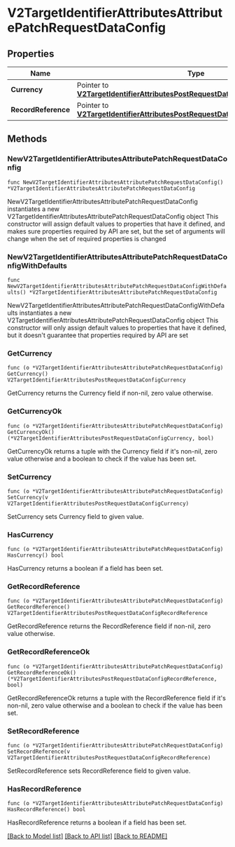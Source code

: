 # V2TargetIdentifierAttributesAttributePatchRequestDataConfig

## Properties

Name | Type | Description | Notes
------------ | ------------- | ------------- | -------------
**Currency** | Pointer to [**V2TargetIdentifierAttributesPostRequestDataConfigCurrency**](V2TargetIdentifierAttributesPostRequestDataConfigCurrency.md) |  | [optional] 
**RecordReference** | Pointer to [**V2TargetIdentifierAttributesPostRequestDataConfigRecordReference**](V2TargetIdentifierAttributesPostRequestDataConfigRecordReference.md) |  | [optional] 

## Methods

### NewV2TargetIdentifierAttributesAttributePatchRequestDataConfig

`func NewV2TargetIdentifierAttributesAttributePatchRequestDataConfig() *V2TargetIdentifierAttributesAttributePatchRequestDataConfig`

NewV2TargetIdentifierAttributesAttributePatchRequestDataConfig instantiates a new V2TargetIdentifierAttributesAttributePatchRequestDataConfig object
This constructor will assign default values to properties that have it defined,
and makes sure properties required by API are set, but the set of arguments
will change when the set of required properties is changed

### NewV2TargetIdentifierAttributesAttributePatchRequestDataConfigWithDefaults

`func NewV2TargetIdentifierAttributesAttributePatchRequestDataConfigWithDefaults() *V2TargetIdentifierAttributesAttributePatchRequestDataConfig`

NewV2TargetIdentifierAttributesAttributePatchRequestDataConfigWithDefaults instantiates a new V2TargetIdentifierAttributesAttributePatchRequestDataConfig object
This constructor will only assign default values to properties that have it defined,
but it doesn't guarantee that properties required by API are set

### GetCurrency

`func (o *V2TargetIdentifierAttributesAttributePatchRequestDataConfig) GetCurrency() V2TargetIdentifierAttributesPostRequestDataConfigCurrency`

GetCurrency returns the Currency field if non-nil, zero value otherwise.

### GetCurrencyOk

`func (o *V2TargetIdentifierAttributesAttributePatchRequestDataConfig) GetCurrencyOk() (*V2TargetIdentifierAttributesPostRequestDataConfigCurrency, bool)`

GetCurrencyOk returns a tuple with the Currency field if it's non-nil, zero value otherwise
and a boolean to check if the value has been set.

### SetCurrency

`func (o *V2TargetIdentifierAttributesAttributePatchRequestDataConfig) SetCurrency(v V2TargetIdentifierAttributesPostRequestDataConfigCurrency)`

SetCurrency sets Currency field to given value.

### HasCurrency

`func (o *V2TargetIdentifierAttributesAttributePatchRequestDataConfig) HasCurrency() bool`

HasCurrency returns a boolean if a field has been set.

### GetRecordReference

`func (o *V2TargetIdentifierAttributesAttributePatchRequestDataConfig) GetRecordReference() V2TargetIdentifierAttributesPostRequestDataConfigRecordReference`

GetRecordReference returns the RecordReference field if non-nil, zero value otherwise.

### GetRecordReferenceOk

`func (o *V2TargetIdentifierAttributesAttributePatchRequestDataConfig) GetRecordReferenceOk() (*V2TargetIdentifierAttributesPostRequestDataConfigRecordReference, bool)`

GetRecordReferenceOk returns a tuple with the RecordReference field if it's non-nil, zero value otherwise
and a boolean to check if the value has been set.

### SetRecordReference

`func (o *V2TargetIdentifierAttributesAttributePatchRequestDataConfig) SetRecordReference(v V2TargetIdentifierAttributesPostRequestDataConfigRecordReference)`

SetRecordReference sets RecordReference field to given value.

### HasRecordReference

`func (o *V2TargetIdentifierAttributesAttributePatchRequestDataConfig) HasRecordReference() bool`

HasRecordReference returns a boolean if a field has been set.


[[Back to Model list]](../README.md#documentation-for-models) [[Back to API list]](../README.md#documentation-for-api-endpoints) [[Back to README]](../README.md)


